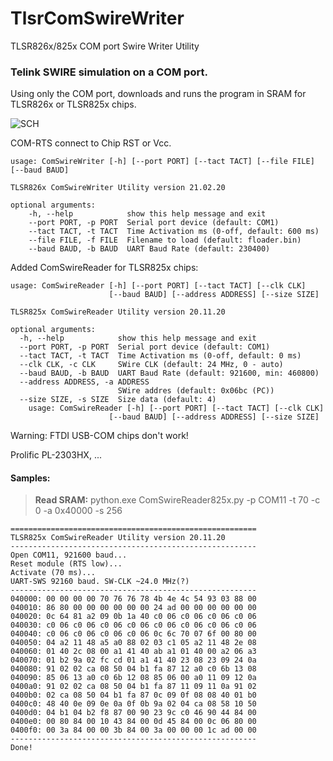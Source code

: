 # TlsrComSwireWriter
TLSR826x/825x COM port Swire Writer Utility


### Telink SWIRE simulation on a COM port.

Using only the COM port, downloads and runs the program in SRAM for TLSR826x or TLSR825x chips.

![SCH](https://github.com/pvvx/TlsrComSwireWriter/blob/master/schematicc.gif)

COM-RTS connect to Chip RST or Vcc.


    usage: ComSwireWriter [-h] [--port PORT] [--tact TACT] [--file FILE] [--baud BAUD]
    
    TLSR826x ComSwireWriter Utility version 21.02.20
    
    optional arguments:
        -h, --help            show this help message and exit
        --port PORT, -p PORT  Serial port device (default: COM1)
        --tact TACT, -t TACT  Time Activation ms (0-off, default: 600 ms)
        --file FILE, -f FILE  Filename to load (default: floader.bin)
        --baud BAUD, -b BAUD  UART Baud Rate (default: 230400)

Added ComSwireReader for TLSR825x chips:

    usage: ComSwireReader [-h] [--port PORT] [--tact TACT] [--clk CLK]
                          [--baud BAUD] [--address ADDRESS] [--size SIZE]
    
    TLSR825x ComSwireReader Utility version 20.11.20
    
    optional arguments:
      -h, --help            show this help message and exit
      --port PORT, -p PORT  Serial port device (default: COM1)
      --tact TACT, -t TACT  Time Activation ms (0-off, default: 0 ms)
      --clk CLK, -c CLK     SWire CLK (default: 24 MHz, 0 - auto)
      --baud BAUD, -b BAUD  UART Baud Rate (default: 921600, min: 460800)
      --address ADDRESS, -a ADDRESS
                            SWire addres (default: 0x06bc (PC))
      --size SIZE, -s SIZE  Size data (default: 4)
        usage: ComSwireReader [-h] [--port PORT] [--tact TACT] [--clk CLK]
                          [--baud BAUD] [--address ADDRESS] [--size SIZE]

Warning: FTDI USB-COM chips don't work!

Prolific PL-2303HX, ...

#### Samples:
> **Read SRAM:** python.exe ComSwireReader825x.py -p COM11 -t 70 -c 0 -a 0x40000 -s 256
```
=======================================================
TLSR825x ComSwireReader Utility version 20.11.20
-------------------------------------------------------
Open COM11, 921600 baud...
Reset module (RTS low)...
Activate (70 ms)...
UART-SWS 92160 baud. SW-CLK ~24.0 MHz(?)
-------------------------------------------------------
040000: 00 00 00 00 70 76 76 78 4b 4e 4c 54 93 03 88 00 
040010: 86 80 00 00 00 00 00 00 24 ad 00 00 00 00 00 00 
040020: 0c 64 81 a2 09 0b 1a 40 c0 06 c0 06 c0 06 c0 06 
040030: c0 06 c0 06 c0 06 c0 06 c0 06 c0 06 c0 06 c0 06 
040040: c0 06 c0 06 c0 06 c0 06 0c 6c 70 07 6f 00 80 00 
040050: 04 a2 11 48 a5 a0 88 02 03 c1 05 a2 11 48 2e 08 
040060: 01 40 2c 08 00 a1 41 40 ab a1 01 40 00 a2 06 a3 
040070: 01 b2 9a 02 fc cd 01 a1 41 40 23 08 23 09 24 0a 
040080: 91 02 02 ca 08 50 04 b1 fa 87 12 a0 c0 6b 13 08 
040090: 85 06 13 a0 c0 6b 12 08 85 06 00 a0 11 09 12 0a 
0400a0: 91 02 02 ca 08 50 04 b1 fa 87 11 09 11 0a 91 02 
0400b0: 02 ca 08 50 04 b1 fa 87 0c 09 0f 08 08 40 01 b0 
0400c0: 48 40 0e 09 0e 0a 0f 0b 9a 02 04 ca 08 58 10 50 
0400d0: 04 b1 04 b2 f8 87 00 90 23 9c c0 46 90 44 84 00 
0400e0: 00 80 84 00 10 43 84 00 0d 45 84 00 0c 06 80 00 
0400f0: 00 3a 84 00 00 3b 84 00 3a 00 00 00 1c ad 00 00 
-------------------------------------------------------
Done!
```
